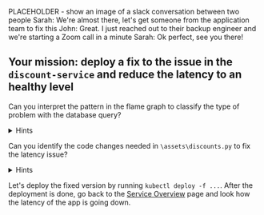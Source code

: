 PLACEHOLDER - show an image of a slack conversation between two people
Sarah: We're almost there, let's get someone from the application team to fix this
John: Great. I just reached out to their backup engineer and we're starting a Zoom call in a minute
Sarah: Ok perfect, see you there!

## Your mission: deploy a fix to the issue in the `discount-service` and reduce the latency to an healthy level

Can you interpret the pattern in the flame graph to classify the type of problem with the database query?

<details>
<summary>Hints</summary>

The problem is a lazy lookup on a relational database. 

</details>

Can you identify the code changes needed in `\assets\discounts.py` to fix the latency issue?

<details>
<summary>Hints</summary>

By changing the line:

discounts = Discount.query.all()

To the following:

```
discounts = Discount.query.options(joinedload('*')).all()
```

We eager load the discount_type relation on the discount, and can grab all information without multiple trips to the database:

</details>

Let's deploy the fixed version by running `kubectl deploy -f ...`. After the deployment is done, go back to the [Service Overview](https://app.datadoghq.com/apm/service/store-frontend/rack.request) page and look how the latency of the app is going down. 